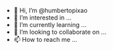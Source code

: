 - 👋 Hi, I’m @humbertopixao
- 👀 I’m interested in ...
- 🌱 I’m currently learning ...
- 💞️ I’m looking to collaborate on ...
- 📫 How to reach me ...

<!---
humbertopixao/humbertopixao is a ✨ special ✨ repository because its `README.md` (this file) appears on your GitHub profile.
You can click the Preview link to take a look at your changes.
--->
